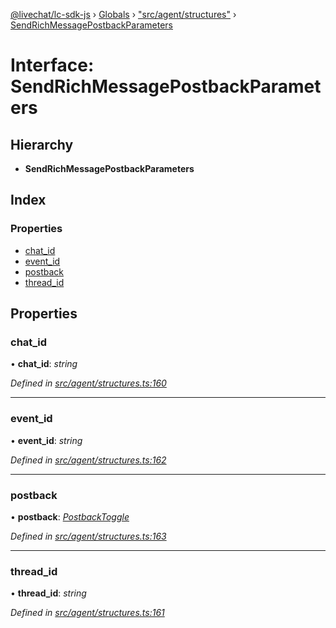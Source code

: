 [@livechat/lc-sdk-js](../README.md) › [Globals](../globals.md) › ["src/agent/structures"](../modules/_src_agent_structures_.md) › [SendRichMessagePostbackParameters](_src_agent_structures_.sendrichmessagepostbackparameters.md)

# Interface: SendRichMessagePostbackParameters

## Hierarchy

* **SendRichMessagePostbackParameters**

## Index

### Properties

* [chat_id](_src_agent_structures_.sendrichmessagepostbackparameters.md#chat_id)
* [event_id](_src_agent_structures_.sendrichmessagepostbackparameters.md#event_id)
* [postback](_src_agent_structures_.sendrichmessagepostbackparameters.md#postback)
* [thread_id](_src_agent_structures_.sendrichmessagepostbackparameters.md#thread_id)

## Properties

###  chat_id

• **chat_id**: *string*

*Defined in [src/agent/structures.ts:160](https://github.com/livechat/lc-sdk-js/blob/3cb601c/src/agent/structures.ts#L160)*

___

###  event_id

• **event_id**: *string*

*Defined in [src/agent/structures.ts:162](https://github.com/livechat/lc-sdk-js/blob/3cb601c/src/agent/structures.ts#L162)*

___

###  postback

• **postback**: *[PostbackToggle](_src_agent_structures_.postbacktoggle.md)*

*Defined in [src/agent/structures.ts:163](https://github.com/livechat/lc-sdk-js/blob/3cb601c/src/agent/structures.ts#L163)*

___

###  thread_id

• **thread_id**: *string*

*Defined in [src/agent/structures.ts:161](https://github.com/livechat/lc-sdk-js/blob/3cb601c/src/agent/structures.ts#L161)*

